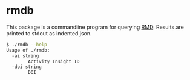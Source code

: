 # rmdb

This package is a commandline program for querying [RMD](https://metadata.libraries.psu.edu/). Results are printed to stdout as indented json.

```sh
$ ./rmdb --help
Usage of ./rmdb:
  -ai string
        Activity Insight ID
  -doi string
        DOI
```